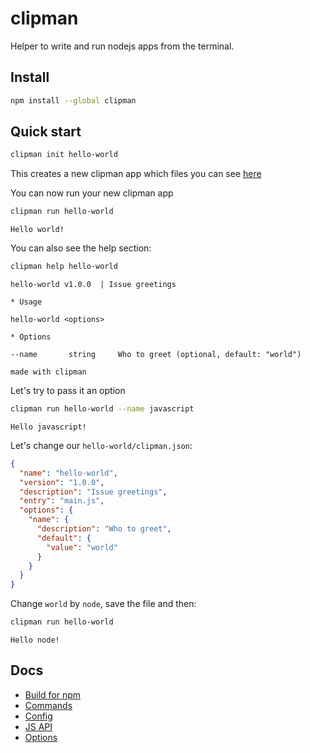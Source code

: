 clipman
===

Helper to write and run nodejs apps from the terminal.

## Install

```bash
npm install --global clipman
```

## Quick start

```bash
clipman init hello-world
```

This creates a new clipman app which files you can see [here](here.md)

You can now run your new clipman app

```bash
clipman run hello-world
```

```
Hello world!
```

You can also see the help section:

```bash
clipman help hello-world
```

```
hello-world v1.0.0  | Issue greetings

* Usage

hello-world <options>

* Options

--name       string     Who to greet (optional, default: "world")

made with clipman
```

Let's try to pass it an option

```bash
clipman run hello-world --name javascript
```

```
Hello javascript!
```

Let's change our `hello-world/clipman.json`:

```json
{
  "name": "hello-world",
  "version": "1.0.0",
  "description": "Issue greetings",
  "entry": "main.js",
  "options": {
    "name": {
      "description": "Who to greet",
      "default": {
        "value": "world"
      }
    }
  }
}
```

Change `world` by `node`, save the file and then:

```bash
clipman run hello-world
```

```
Hello node!
```

## Docs

- [Build for npm](here.md)
- [Commands](here.md)
- [Config](here.md)
- [JS API](./docs/js-api.md)
- [Options](here.md)
